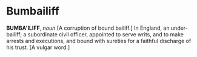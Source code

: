 # Bumbailiff

**BUMBA'ILIFF**, _noun_ \[A corruption of bound bailiff.\] In England, an under-bailiff; a subordinate civil officer, appointed to serve writs, and to make arrests and executions, and bound with sureties for a faithful discharge of his trust. \[A vulgar word.\]
